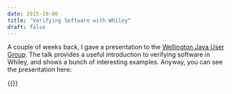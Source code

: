 ```yaml
---
date: 2015-10-06
title: "Verifying Software with Whiley"
draft: false
---
```


A couple of weeks back, I gave a presentation to the [Wellington Java User Group](http://wellingtonjug.org.nz/).  The talk provides a useful introduction to verifying software in Whiley, and shows a bunch of interesting examples.  Anyway, you can see the presentation here:

{{<vimeo id="141382451">}}

